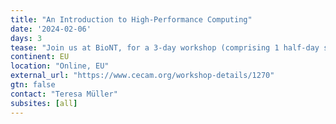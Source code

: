 ```yaml
---
title: "An Introduction to High-Performance Computing"
date: '2024-02-06'
days: 3
tease: "Join us at BioNT, for a 3-day workshop (comprising 1 half-day session and 2 full days) designed to introduce HPC to new audiences. The first day is dedicated to guiding participants through the basics of file systems and the Unix shell. This foundation is a prerequisite for the other days which introduces HPC resources, the cluster management tool Slurm, and how to run applications and workflows on such resources. Registarion deadline is extended until the 15.01.2024."
continent: EU
location: "Online, EU"
external_url: "https://www.cecam.org/workshop-details/1270"
gtn: false
contact: "Teresa Müller"
subsites: [all]
---
```

